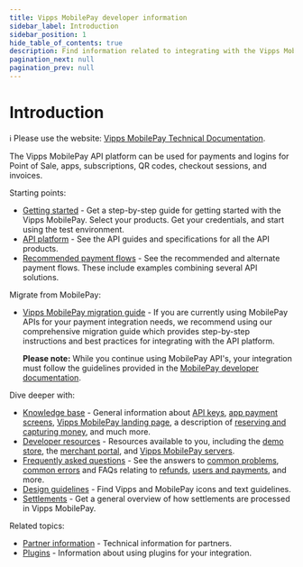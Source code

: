 ```yaml
---
title: Vipps MobilePay developer information
sidebar_label: Introduction
sidebar_position: 1
hide_table_of_contents: true
description: Find information related to integrating with the Vipps MobilePay APIs.
pagination_next: null
pagination_prev: null
---
```


# Introduction

<!-- START_COMMENT -->
ℹ️ Please use the website:
[Vipps MobilePay Technical Documentation](https://developer.vippsmobilepay.com/docs/).
<!-- END_COMMENT -->

The Vipps MobilePay API platform can be used for payments and logins for Point of Sale, apps, subscriptions, QR codes, checkout sessions, and invoices.

Starting points:

* [Getting started](./getting-started.md) - Get a step-by-step guide for getting started with the Vipps MobilePay. Select your products. Get your credentials, and start using the test environment.
* [API platform](https://developer.vippsmobilepay.com/docs/APIs/) - See the API guides and specifications for all the API products.
* [Recommended payment flows](https://developer.vippsmobilepay.com/docs/solutions/) - See the recommended and alternate payment flows. These include examples combining several API solutions.

Migrate from MobilePay:

* [Vipps MobilePay migration guide](./mp-migration-guide/README.md) - If you are currently using MobilePay APIs for your
   payment integration needs, we recommend using our comprehensive migration guide which provides step-by-step instructions
   and best practices for integrating with the API platform.

  **Please note:** While you continue using MobilePay API's, your integration must follow the guidelines provided in the
  [MobilePay developer documentation](https://developer.mobilepay.dk/).

Dive deeper with:

* [Knowledge base](https://developer.vippsmobilepay.com/docs/common-topics) - General information about [API keys](./common-topics/api-keys.md), [app payment screens](./common-topics/payment-screen.md), [Vipps MobilePay landing page](./common-topics/landing-page.md), a description of [reserving and capturing money](./common-topics/reserve-and-capture.md), and much more.
* [Developer resources](https://developer.vippsmobilepay.com/docs/developer-resources) - Resources available to you, including the [demo store](./developer-resources/demo-store.md), the [merchant portal](./developer-resources/portal.md), and [Vipps MobilePay servers](./developer-resources/servers.md).
* [Frequently asked questions](https://developer.vippsmobilepay.com/docs/faqs) - See the answers to [common problems](./faqs/common-problems-faq.md), [common errors](./faqs/common-errors-faq.md) and FAQs relating to [refunds](./faqs/refunds-faq.md), [users and payments](./faqs/users-and-payments-faq.md), and more.
* [Design guidelines](https://developer.vippsmobilepay.com/docs/design-guidelines/) - Find Vipps and MobilePay icons and text guidelines.
* [Settlements](./settlements/README.md) - Get a general overview of how settlements are processed in Vipps MobilePay.

Related topics:

* [Partner information](https://developer.vippsmobilepay.com/docs/partner) - Technical information for partners.
* [Plugins](https://developer.vippsmobilepay.com/docs/plugins) - Information about using plugins for your integration.
